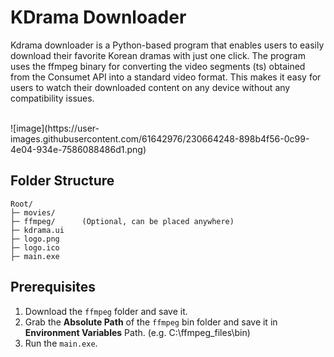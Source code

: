 # KDrama Downloader

Kdrama downloader is a Python-based program that enables users to easily download their favorite Korean dramas with just one click. The program uses the ffmpeg binary for converting the video segments (ts) obtained from the Consumet API into a standard video format. This makes it easy for users to watch their downloaded content on any device without any compatibility issues.

<br />
![image](https://user-images.githubusercontent.com/61642976/230664248-898b4f56-0c99-4e04-934e-7586088486d1.png)

## Folder Structure

```
Root/
├─ movies/
├─ ffmpeg/      (Optional, can be placed anywhere)
├─ kdrama.ui
├─ logo.png
├─ logo.ico
├─ main.exe
```

## Prerequisites

1. Download the `ffmpeg` folder and save it.
2. Grab the **Absolute Path** of the `ffmpeg` bin folder and save it in **Environment Variables** Path. (e.g. C:\ffmpeg_files\bin)
3. Run the `main.exe`.
